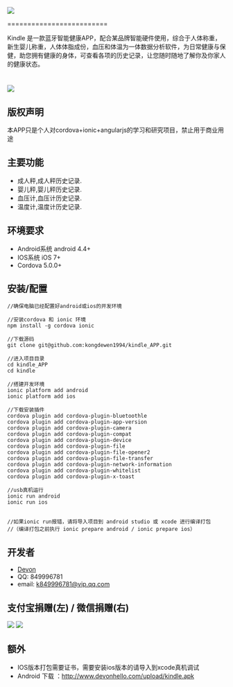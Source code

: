 ![](https://github.com/kongdewen1994/kindle_APP/blob/master/docs/logo.jpg)

=========================

Kindle 是一款蓝牙智能健康APP，配合某品牌智能硬件使用，综合于人体称重，新生婴儿称重，人体体脂成份，血压和体温为一体数据分析软件，为日常健康与保健，助您拥有健康的身体，可查看各项的历史记录，让您随时随地了解你及你家人的健康状态。


![](https://github.com/kongdewen1994/kindle_APP/blob/master/docs/Screen.jpg)
=========================

版权声明
------------
本APP只是个人对cordova+ionic+angularjs的学习和研究项目，禁止用于商业用途

主要功能
------------
* 成人秤,成人秤历史记录.
* 婴儿秤,婴儿秤历史记录.
* 血压计,血压计历史记录.
* 温度计,温度计历史记录.

环境要求
------------
* Android系统 android 4.4+
* IOS系统 iOS 7+
* Cordova 5.0.0+

安装/配置
------------
```
//确保电脑已经配置好android或ios的开发环境

//安装cordova 和 ionic 环境
npm install -g cordova ionic

//下载源码
git clone git@github.com:kongdewen1994/kindle_APP.git

//进入项目目录
cd kindle_APP
cd kindle

//搭建开发环境
ionic platform add android
ionic platform add ios

//下载安装插件
cordova plugin add cordova-plugin-bluetoothle
cordova plugin add cordova-plugin-app-version
cordova plugin add cordova-plugin-camera
cordova plugin add cordova-plugin-compat
cordova plugin add cordova-plugin-device
cordova plugin add cordova-plugin-file
cordova plugin add cordova-plugin-file-opener2
cordova plugin add cordova-plugin-file-transfer
cordova plugin add cordova-plugin-network-information
cordova plugin add cordova-plugin-whitelist
cordova plugin add cordova-plugin-x-toast

//usb真机运行
ionic run android
ionic run ios


//如果ionic run报错，请将导入项目到 android studio 或 xcode 进行编译打包
//（编译打包之前执行 ionic prepare android / ionic prepare ios） 
```

开发者
----------
- [Devon](https://github.com/kongdewen1994)
- QQ: 849996781
- email: k849996781@vip.qq.com

支付宝捐赠(左) / 微信捐赠(右)
----------
![](https://github.com/kongdewen1994/kindle_APP/blob/master/docs/zfb.jpg)                  ![](https://github.com/kongdewen1994/kindle_APP/blob/master/docs/wx.jpg)


额外
----------
- IOS版本打包需要证书，需要安装ios版本的请导入到xcode真机调试
- Android 下载 ：http://www.devonhello.com/upload/kindle.apk

